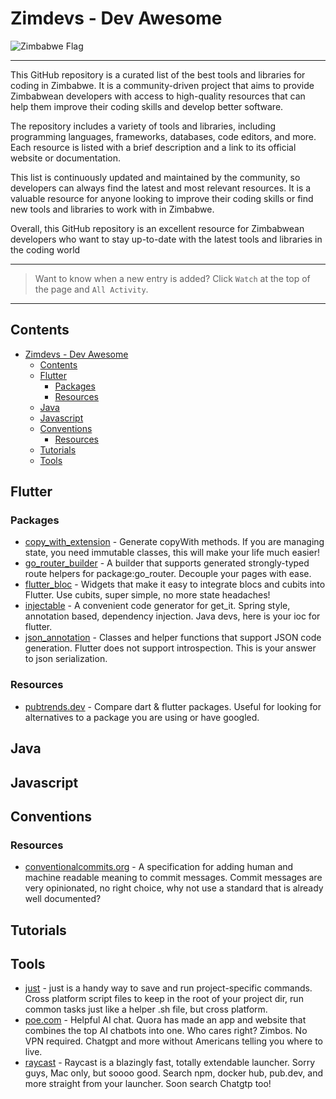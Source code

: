 <!-- markdownlint-disable MD024 -->

# Zimdevs - Dev Awesome

![Zimbabwe Flag](https://cdn.britannica.com/33/4233-004-30998E1D/Flag-Zimbabwe.jpg)

---

This GitHub repository is a curated list of the best tools and libraries for coding in Zimbabwe. It is a community-driven project that aims to provide Zimbabwean developers with access to high-quality resources that can help them improve their coding skills and develop better software.

The repository includes a variety of tools and libraries, including programming languages, frameworks, databases, code editors, and more. Each resource is listed with a brief description and a link to its official website or documentation.

This list is continuously updated and maintained by the community, so developers can always find the latest and most relevant resources. It is a valuable resource for anyone looking to improve their coding skills or find new tools and libraries to work with in Zimbabwe.

Overall, this GitHub repository is an excellent resource for Zimbabwean developers who want to stay up-to-date with the latest tools and libraries in the coding world

---

> Want to know when a new entry is added? Click `Watch` at the top of the page and `All Activity`.

---

## Contents

- [Zimdevs - Dev Awesome](#zimdevs---dev-awesome)
  - [Contents](#contents)
  - [Flutter](#flutter)
    - [Packages](#packages)
    - [Resources](#resources)
  - [Java](#java)
  - [Javascript](#javascript)
  - [Conventions](#conventions)
    - [Resources](#resources-1)
  - [Tutorials](#tutorials)
  - [Tools](#tools)

## Flutter

### Packages

- [copy_with_extension](https://pub.dev/packages/copy_with_extension) - Generate copyWith methods. If you are managing state, you need immutable classes, this will make your life much easier!
- [go_router_builder](https://pub.dev/packages/go_router_builder) - A builder that supports generated strongly-typed route helpers for package:go_router. Decouple your pages with ease.
- [flutter_bloc](https://pub.dev/packages/flutter_bloc) - Widgets that make it easy to integrate blocs and cubits into Flutter. Use cubits, super simple, no more state headaches!
- [injectable](https://pub.dev/packages/injectable) - A convenient code generator for get_it. Spring style, annotation based, dependency injection. Java devs, here is your ioc for flutter.
- [json_annotation](https://pub.dev/packages/json_annotation) - Classes and helper functions that support JSON code generation. Flutter does not support introspection. This is your answer to json serialization.

### Resources

- [pubtrends.dev](https://pubtrends.dev/) - Compare dart & flutter packages. Useful for looking for alternatives to a package you are using or have googled.

## Java

## Javascript

## Conventions

### Resources

- [conventionalcommits.org](https://www.conventionalcommits.org/en/v1.0.0/) - A specification for adding human and machine readable meaning to commit messages. Commit messages are very opinionated, no right choice, why not use a standard that is already well documented?

## Tutorials

## Tools

- [just](https://just.systems/) - just is a handy way to save and run project-specific commands. Cross platform script files to keep in the root of your project dir, run common tasks just like a helper .sh file, but cross platform.
- [poe.com](https://poe.com) - Helpful AI chat. Quora has made an app and website that combines the top AI chatbots into one. Who cares right? Zimbos. No VPN required. Chatgpt and more without Americans telling you where to live.
- [raycast](https://www.raycast.com/) - Raycast is a blazingly fast, totally extendable launcher. Sorry guys, Mac only, but soooo good. Search npm, docker hub, pub.dev, and more straight from your launcher. Soon search Chatgtp too!
